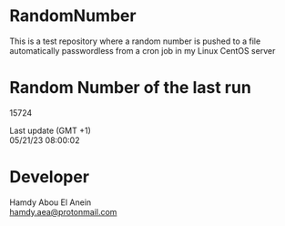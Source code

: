 # RandomNumber    
This is a test repository where a random number is pushed to a file automatically passwordless from a cron job in my Linux CentOS server    
# Random Number of the last run   
15724
      
Last update (GMT +1)    
05/21/23 08:00:02
# Developer    
Hamdy Abou El Anein   
hamdy.aea@protonmail.com

